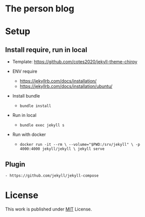 # The person blog

# Setup

## Install require, run in local
- Template: https://github.com/cotes2020/jekyll-theme-chirpy
- ENV require

  - https://jekyllrb.com/docs/installation/
  - https://jekyllrb.com/docs/installation/ubuntu/

- Install bundle
  - `bundle install`
- Run in local
  - `bundle exec jekyll s`

- Run with docker
  - `docker run -it --rm \
    --volume="$PWD:/srv/jekyll" \
    -p 4000:4000 jekyll/jekyll \
    jekyll serve`
## Plugin

    - https://github.com/jekyll/jekyll-compose

# License

This work is published under [MIT](https://github.com/cotes2020/jekyll-theme-chirpy/blob/master/LICENSE) License.
